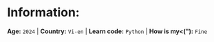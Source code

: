 # Information:
**Age:** `2024` | **Country:** `Vi-en` | **Learn code:** `Python` | **How is my<("):** `Fine`

